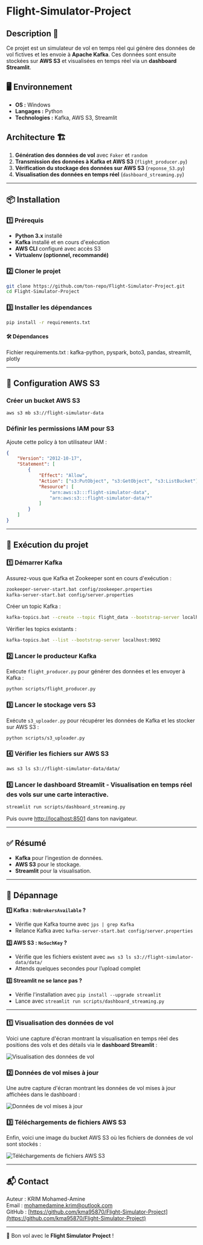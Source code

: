 # Flight-Simulator-Project

## Description 📌
Ce projet est un simulateur de vol en temps réel qui génère des données de vol fictives et les envoie à **Apache Kafka**. Ces données sont ensuite stockées sur **AWS S3** et visualisées en temps réel via un **dashboard Streamlit**.

## 🖥️ Environnement
- **OS :** Windows
- **Langages :** Python
- **Technologies :** Kafka, AWS S3, Streamlit


## Architecture 🏗️
1. **Génération des données de vol** avec `Faker` et `random`
2. **Transmission des données à Kafka et AWS S3** (`flight_producer.py`)
3. **Vérification du stockage des données sur AWS S3** (`reponse_S3.py`)
4. **Visualisation des données en temps réel** (`dashboard_streaming.py`)

---

## 📦 Installation
### **1️⃣ Prérequis**
- **Python 3.x** installé
- **Kafka** installé et en cours d'exécution
- **AWS CLI** configuré avec accès S3
- **Virtualenv (optionnel, recommandé)**

### **2️⃣ Cloner le projet**
```bash
git clone https://github.com/ton-repo/Flight-Simulator-Project.git
cd Flight-Simulator-Project
```

### **3️⃣ Installer les dépendances**
```bash
pip install -r requirements.txt
```
#### 🛠 Dépendances
Fichier requirements.txt :
kafka-python,
pyspark,
boto3,
pandas,
streamlit,
plotly

---

## 📌 Configuration AWS S3
### **Créer un bucket AWS S3**
```bash
aws s3 mb s3://flight-simulator-data
```

### **Définir les permissions IAM pour S3**
Ajoute cette policy à ton utilisateur IAM :
```json
{
    "Version": "2012-10-17",
    "Statement": [
        {
            "Effect": "Allow",
            "Action": ["s3:PutObject", "s3:GetObject", "s3:ListBucket"],
            "Resource": [
                "arn:aws:s3:::flight-simulator-data",
                "arn:aws:s3:::flight-simulator-data/*"
            ]
        }
    ]
}
```
---

## 🚀 Exécution du projet

### **1️⃣ Démarrer Kafka**
Assurez-vous que Kafka et Zookeeper sont en cours d'exécution :
```bash
zookeeper-server-start.bat config/zookeeper.properties
kafka-server-start.bat config/server.properties
```
Créer un topic Kafka :
```bash
kafka-topics.bat --create --topic flight_data --bootstrap-server localhost:9092
```
Vérifier les topics existants :
```bash
kafka-topics.bat --list --bootstrap-server localhost:9092
```

### **2️⃣ Lancer le producteur Kafka**
Exécute `flight_producer.py` pour générer des données et les envoyer à Kafka :
```bash
python scripts/flight_producer.py
```

### **3️⃣ Lancer le stockage vers S3**
Exécute `s3_uploader.py` pour récupérer les données de Kafka et les stocker sur AWS S3 :
```bash
python scripts/s3_uploader.py
```

### **4️⃣ Vérifier les fichiers sur AWS S3**
```bash
aws s3 ls s3://flight-simulator-data/data/
```

### **5️⃣ Lancer le dashboard Streamlit - Visualisation en temps réel des vols sur une carte interactive.**
```bash
streamlit run scripts/dashboard_streaming.py
```
Puis ouvre [http://localhost:8501](http://localhost:8501) dans ton navigateur.

---

## ✅ Résumé
- **Kafka** pour l’ingestion de données.
- **AWS S3** pour le stockage.
- **Streamlit** pour la visualisation.


---

## 🔧 Dépannage
**1️⃣ Kafka : `NoBrokersAvailable` ?**
- Vérifie que Kafka tourne avec `jps | grep Kafka`
- Relance Kafka avec `kafka-server-start.bat config/server.properties`

**2️⃣ AWS S3 : `NoSuchKey` ?**
- Vérifie que les fichiers existent avec `aws s3 ls s3://flight-simulator-data/data/`
- Attends quelques secondes pour l’upload complet

**3️⃣ Streamlit ne se lance pas ?**
- Vérifie l'installation avec `pip install --upgrade streamlit`
- Lance avec `streamlit run scripts/dashboard_streaming.py`


---
### **1️⃣ Visualisation des données de vol**
Voici une capture d'écran montrant la visualisation en temps réel des positions des vols et des détails via le **dashboard Streamlit** :

![Visualisation des données de vol](images/flight_data_visualization_1.png)

### **2️⃣ Données de vol mises à jour**
Une autre capture d'écran montrant les données de vol mises à jour affichées dans le dashboard :

![Données de vol mises à jour](images/flight_data_visualization_2.png)

### **3️⃣ Téléchargements de fichiers AWS S3**
Enfin, voici une image du bucket AWS S3 où les fichiers de données de vol sont stockés :

![Téléchargements de fichiers AWS S3](images/s3_file_uploads.png)

---

## 📬 Contact
Auteur : KRIM Mohamed-Amine  
Email : mohamedamine.krim@outlook.com  
GitHub : [https://github.com/kma95870/Flight-Simulator-Project](https://github.com/kma95870/Flight-Simulator-Project)

---
🚀 Bon vol avec le **Flight Simulator Project** !
